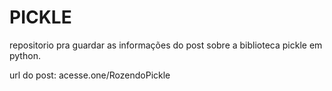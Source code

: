 # PICKLE
repositorio pra guardar as informações do post sobre a biblioteca pickle em python.


url do post:
acesse.one/RozendoPickle
